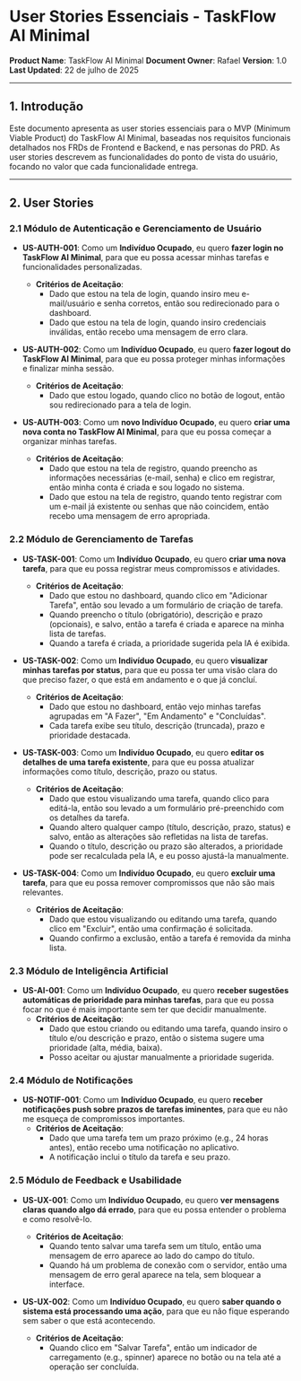 # User Stories Essenciais - TaskFlow AI Minimal

**Product Name**: TaskFlow AI Minimal
**Document Owner**: Rafael
**Version**: 1.0
**Last Updated**: 22 de julho de 2025

-----

## 1\. Introdução

Este documento apresenta as user stories essenciais para o MVP (Minimum Viable Product) do TaskFlow AI Minimal, baseadas nos requisitos funcionais detalhados nos FRDs de Frontend e Backend, e nas personas do PRD. As user stories descrevem as funcionalidades do ponto de vista do usuário, focando no valor que cada funcionalidade entrega.

-----

## 2\. User Stories

### 2.1 Módulo de Autenticação e Gerenciamento de Usuário

  * **US-AUTH-001**: Como um **Indivíduo Ocupado**, eu quero **fazer login no TaskFlow AI Minimal**, para que eu possa acessar minhas tarefas e funcionalidades personalizadas.

      * **Critérios de Aceitação**:
          * Dado que estou na tela de login, quando insiro meu e-mail/usuário e senha corretos, então sou redirecionado para o dashboard.
          * Dado que estou na tela de login, quando insiro credenciais inválidas, então recebo uma mensagem de erro clara.

  * **US-AUTH-002**: Como um **Indivíduo Ocupado**, eu quero **fazer logout do TaskFlow AI Minimal**, para que eu possa proteger minhas informações e finalizar minha sessão.

      * **Critérios de Aceitação**:
          * Dado que estou logado, quando clico no botão de logout, então sou redirecionado para a tela de login.

  * **US-AUTH-003**: Como um **novo Indivíduo Ocupado**, eu quero **criar uma nova conta no TaskFlow AI Minimal**, para que eu possa começar a organizar minhas tarefas.

      * **Critérios de Aceitação**:
          * Dado que estou na tela de registro, quando preencho as informações necessárias (e-mail, senha) e clico em registrar, então minha conta é criada e sou logado no sistema.
          * Dado que estou na tela de registro, quando tento registrar com um e-mail já existente ou senhas que não coincidem, então recebo uma mensagem de erro apropriada.

### 2.2 Módulo de Gerenciamento de Tarefas

  * **US-TASK-001**: Como um **Indivíduo Ocupado**, eu quero **criar uma nova tarefa**, para que eu possa registrar meus compromissos e atividades.

      * **Critérios de Aceitação**:
          * Dado que estou no dashboard, quando clico em "Adicionar Tarefa", então sou levado a um formulário de criação de tarefa.
          * Quando preencho o título (obrigatório), descrição e prazo (opcionais), e salvo, então a tarefa é criada e aparece na minha lista de tarefas.
          * Quando a tarefa é criada, a prioridade sugerida pela IA é exibida.

  * **US-TASK-002**: Como um **Indivíduo Ocupado**, eu quero **visualizar minhas tarefas por status**, para que eu possa ter uma visão clara do que preciso fazer, o que está em andamento e o que já concluí.

      * **Critérios de Aceitação**:
          * Dado que estou no dashboard, então vejo minhas tarefas agrupadas em "A Fazer", "Em Andamento" e "Concluídas".
          * Cada tarefa exibe seu título, descrição (truncada), prazo e prioridade destacada.

  * **US-TASK-003**: Como um **Indivíduo Ocupado**, eu quero **editar os detalhes de uma tarefa existente**, para que eu possa atualizar informações como título, descrição, prazo ou status.

      * **Critérios de Aceitação**:
          * Dado que estou visualizando uma tarefa, quando clico para editá-la, então sou levado a um formulário pré-preenchido com os detalhes da tarefa.
          * Quando altero qualquer campo (título, descrição, prazo, status) e salvo, então as alterações são refletidas na lista de tarefas.
          * Quando o título, descrição ou prazo são alterados, a prioridade pode ser recalculada pela IA, e eu posso ajustá-la manualmente.

  * **US-TASK-004**: Como um **Indivíduo Ocupado**, eu quero **excluir uma tarefa**, para que eu possa remover compromissos que não são mais relevantes.

      * **Critérios de Aceitação**:
          * Dado que estou visualizando ou editando uma tarefa, quando clico em "Excluir", então uma confirmação é solicitada.
          * Quando confirmo a exclusão, então a tarefa é removida da minha lista.

### 2.3 Módulo de Inteligência Artificial

  * **US-AI-001**: Como um **Indivíduo Ocupado**, eu quero **receber sugestões automáticas de prioridade para minhas tarefas**, para que eu possa focar no que é mais importante sem ter que decidir manualmente.
      * **Critérios de Aceitação**:
          * Dado que estou criando ou editando uma tarefa, quando insiro o título e/ou descrição e prazo, então o sistema sugere uma prioridade (alta, média, baixa).
          * Posso aceitar ou ajustar manualmente a prioridade sugerida.

### 2.4 Módulo de Notificações

  * **US-NOTIF-001**: Como um **Indivíduo Ocupado**, eu quero **receber notificações push sobre prazos de tarefas iminentes**, para que eu não me esqueça de compromissos importantes.
      * **Critérios de Aceitação**:
          * Dado que uma tarefa tem um prazo próximo (e.g., 24 horas antes), então recebo uma notificação no aplicativo.
          * A notificação inclui o título da tarefa e seu prazo.

### 2.5 Módulo de Feedback e Usabilidade

  * **US-UX-001**: Como um **Indivíduo Ocupado**, eu quero **ver mensagens claras quando algo dá errado**, para que eu possa entender o problema e como resolvê-lo.

      * **Critérios de Aceitação**:
          * Quando tento salvar uma tarefa sem um título, então uma mensagem de erro aparece ao lado do campo do título.
          * Quando há um problema de conexão com o servidor, então uma mensagem de erro geral aparece na tela, sem bloquear a interface.

  * **US-UX-002**: Como um **Indivíduo Ocupado**, eu quero **saber quando o sistema está processando uma ação**, para que eu não fique esperando sem saber o que está acontecendo.

      * **Critérios de Aceitação**:
          * Quando clico em "Salvar Tarefa", então um indicador de carregamento (e.g., spinner) aparece no botão ou na tela até a operação ser concluída.

